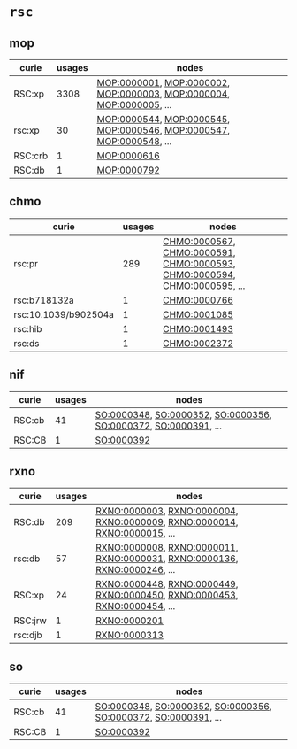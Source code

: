# `rsc`

## mop

| curie   |   usages | nodes                                                                                                                                                                                                                                                                                                      |
|---------|----------|------------------------------------------------------------------------------------------------------------------------------------------------------------------------------------------------------------------------------------------------------------------------------------------------------------|
| RSC:xp  |     3308 | [MOP:0000001](http://purl.obolibrary.org/obo/MOP_0000001), [MOP:0000002](http://purl.obolibrary.org/obo/MOP_0000002), [MOP:0000003](http://purl.obolibrary.org/obo/MOP_0000003), [MOP:0000004](http://purl.obolibrary.org/obo/MOP_0000004), [MOP:0000005](http://purl.obolibrary.org/obo/MOP_0000005), ... |
| rsc:xp  |       30 | [MOP:0000544](http://purl.obolibrary.org/obo/MOP_0000544), [MOP:0000545](http://purl.obolibrary.org/obo/MOP_0000545), [MOP:0000546](http://purl.obolibrary.org/obo/MOP_0000546), [MOP:0000547](http://purl.obolibrary.org/obo/MOP_0000547), [MOP:0000548](http://purl.obolibrary.org/obo/MOP_0000548), ... |
| RSC:crb |        1 | [MOP:0000616](http://purl.obolibrary.org/obo/MOP_0000616)                                                                                                                                                                                                                                                  |
| RSC:db  |        1 | [MOP:0000792](http://purl.obolibrary.org/obo/MOP_0000792)                                                                                                                                                                                                                                                  |

## chmo

| curie                |   usages | nodes                                                                                                                                                                                                                                                                                                                |
|----------------------|----------|----------------------------------------------------------------------------------------------------------------------------------------------------------------------------------------------------------------------------------------------------------------------------------------------------------------------|
| rsc:pr               |      289 | [CHMO:0000567](http://purl.obolibrary.org/obo/CHMO_0000567), [CHMO:0000591](http://purl.obolibrary.org/obo/CHMO_0000591), [CHMO:0000593](http://purl.obolibrary.org/obo/CHMO_0000593), [CHMO:0000594](http://purl.obolibrary.org/obo/CHMO_0000594), [CHMO:0000595](http://purl.obolibrary.org/obo/CHMO_0000595), ... |
| rsc:b718132a         |        1 | [CHMO:0000766](http://purl.obolibrary.org/obo/CHMO_0000766)                                                                                                                                                                                                                                                          |
| rsc:10.1039/b902504a |        1 | [CHMO:0001085](http://purl.obolibrary.org/obo/CHMO_0001085)                                                                                                                                                                                                                                                          |
| rsc:hib              |        1 | [CHMO:0001493](http://purl.obolibrary.org/obo/CHMO_0001493)                                                                                                                                                                                                                                                          |
| rsc:ds               |        1 | [CHMO:0002372](http://purl.obolibrary.org/obo/CHMO_0002372)                                                                                                                                                                                                                                                          |

## nif

| curie   |   usages | nodes                                                                                                                                                                                                                                                                                            |
|---------|----------|--------------------------------------------------------------------------------------------------------------------------------------------------------------------------------------------------------------------------------------------------------------------------------------------------|
| RSC:cb  |       41 | [SO:0000348](http://purl.obolibrary.org/obo/SO_0000348), [SO:0000352](http://purl.obolibrary.org/obo/SO_0000352), [SO:0000356](http://purl.obolibrary.org/obo/SO_0000356), [SO:0000372](http://purl.obolibrary.org/obo/SO_0000372), [SO:0000391](http://purl.obolibrary.org/obo/SO_0000391), ... |
| RSC:CB  |        1 | [SO:0000392](http://purl.obolibrary.org/obo/SO_0000392)                                                                                                                                                                                                                                          |

## rxno

| curie   |   usages | nodes                                                                                                                                                                                                                                                                                                                |
|---------|----------|----------------------------------------------------------------------------------------------------------------------------------------------------------------------------------------------------------------------------------------------------------------------------------------------------------------------|
| RSC:db  |      209 | [RXNO:0000003](http://purl.obolibrary.org/obo/RXNO_0000003), [RXNO:0000004](http://purl.obolibrary.org/obo/RXNO_0000004), [RXNO:0000009](http://purl.obolibrary.org/obo/RXNO_0000009), [RXNO:0000014](http://purl.obolibrary.org/obo/RXNO_0000014), [RXNO:0000015](http://purl.obolibrary.org/obo/RXNO_0000015), ... |
| rsc:db  |       57 | [RXNO:0000008](http://purl.obolibrary.org/obo/RXNO_0000008), [RXNO:0000011](http://purl.obolibrary.org/obo/RXNO_0000011), [RXNO:0000031](http://purl.obolibrary.org/obo/RXNO_0000031), [RXNO:0000136](http://purl.obolibrary.org/obo/RXNO_0000136), [RXNO:0000246](http://purl.obolibrary.org/obo/RXNO_0000246), ... |
| RSC:xp  |       24 | [RXNO:0000448](http://purl.obolibrary.org/obo/RXNO_0000448), [RXNO:0000449](http://purl.obolibrary.org/obo/RXNO_0000449), [RXNO:0000450](http://purl.obolibrary.org/obo/RXNO_0000450), [RXNO:0000453](http://purl.obolibrary.org/obo/RXNO_0000453), [RXNO:0000454](http://purl.obolibrary.org/obo/RXNO_0000454), ... |
| RSC:jrw |        1 | [RXNO:0000201](http://purl.obolibrary.org/obo/RXNO_0000201)                                                                                                                                                                                                                                                          |
| rsc:djb |        1 | [RXNO:0000313](http://purl.obolibrary.org/obo/RXNO_0000313)                                                                                                                                                                                                                                                          |

## so

| curie   |   usages | nodes                                                                                                                                                                                                                                                                                            |
|---------|----------|--------------------------------------------------------------------------------------------------------------------------------------------------------------------------------------------------------------------------------------------------------------------------------------------------|
| RSC:cb  |       41 | [SO:0000348](http://purl.obolibrary.org/obo/SO_0000348), [SO:0000352](http://purl.obolibrary.org/obo/SO_0000352), [SO:0000356](http://purl.obolibrary.org/obo/SO_0000356), [SO:0000372](http://purl.obolibrary.org/obo/SO_0000372), [SO:0000391](http://purl.obolibrary.org/obo/SO_0000391), ... |
| RSC:CB  |        1 | [SO:0000392](http://purl.obolibrary.org/obo/SO_0000392)                                                                                                                                                                                                                                          |


